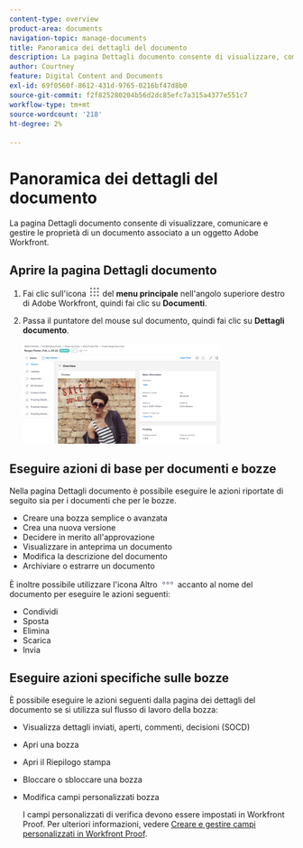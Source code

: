 ```yaml
---
content-type: overview
product-area: documents
navigation-topic: manage-documents
title: Panoramica dei dettagli del documento
description: La pagina Dettagli documento consente di visualizzare, comunicare e gestire le proprietà di un documento associato a un oggetto Adobe Workfront.
author: Courtney
feature: Digital Content and Documents
exl-id: 69f0560f-8612-431d-9765-0216bf47d8b0
source-git-commit: f2f825280204b56d2dc85efc7a315a4377e551c7
workflow-type: tm+mt
source-wordcount: '218'
ht-degree: 2%

---
```


# Panoramica dei dettagli del documento

La pagina Dettagli documento consente di visualizzare, comunicare e gestire le proprietà di un documento associato a un oggetto Adobe Workfront.

## Aprire la pagina Dettagli documento

1. Fai clic sull&#39;icona ![](assets/main-menu-icon.png) del **menu principale** nell&#39;angolo superiore destro di Adobe Workfront, quindi fai clic su **Documenti**.

1. Passa il puntatore del mouse sul documento, quindi fai clic su **Dettagli documento**.

   ![](assets/document-details-350x179.png)

## Eseguire azioni di base per documenti e bozze

Nella pagina Dettagli documento è possibile eseguire le azioni riportate di seguito sia per i documenti che per le bozze.

* Creare una bozza semplice o avanzata
* Crea una nuova versione
* Decidere in merito all&#39;approvazione
* Visualizzare in anteprima un documento
* Modifica la descrizione del documento
* Archiviare o estrarre un documento

È inoltre possibile utilizzare l&#39;icona Altro ![](assets/more-icon.png) accanto al nome del documento per eseguire le azioni seguenti:

* Condividi
* Sposta
* Elimina
* Scarica
* Invia

## Eseguire azioni specifiche sulle bozze

È possibile eseguire le azioni seguenti dalla pagina dei dettagli del documento se si utilizza sul flusso di lavoro della bozza:

* Visualizza dettagli inviati, aperti, commenti, decisioni (SOCD)
* Apri una bozza
* Apri il Riepilogo stampa
* Bloccare o sbloccare una bozza
* Modifica campi personalizzati bozza

  I campi personalizzati di verifica devono essere impostati in Workfront Proof. Per ulteriori informazioni, vedere [Creare e gestire campi personalizzati in Workfront Proof](../../workfront-proof/wp-acct-admin/account-settings/create-and-manage-custom-fields.md).
